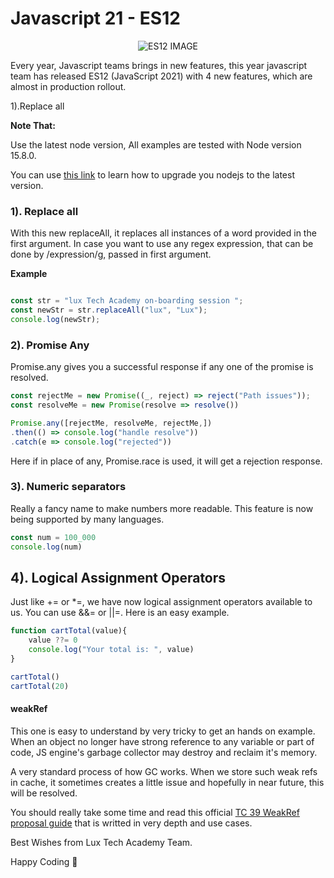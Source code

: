 #  Javascript 21 - ES12
<div align="center">
    
![ES12 IMAGE](https://github.com/LuxTechAcademy/JavaScript-2021/blob/main/es12.png) 

</div>

Every year, Javascript teams brings in new features, this year javascript team has released ES12 (JavaScript 2021)  with  4 new features, which are almost in production rollout.

1).Replace all 



**Note That:**

Use the latest node version,  All examples are tested with Node version 15.8.0.

You can use [this link](https://stackoverflow.com/questions/46210077/how-to-upgrade-nodejs-to-latest-version/46210606) to learn how to upgrade you nodejs to the latest version.

### **1). Replace all**

With this new replaceAll, it replaces all instances of a word provided in the first argument. In case you want to use any regex expression, that can be done by /expression/g, passed in first argument. 

**Example**

~~~javascript

const str = "lux Tech Academy on-boarding session ";
const newStr = str.replaceAll("lux", "Lux");
console.log(newStr);

~~~ 

### **2). Promise Any**

Promise.any gives you a successful response if any one of the promise is resolved. 

~~~javascript
const rejectMe = new Promise((_, reject) => reject("Path issues"));
const resolveMe = new Promise(resolve => resolve())

Promise.any([rejectMe, resolveMe, rejectMe,])
.then(() => console.log("handle resolve"))
.catch(e => console.log("rejected"))
~~~

Here if in place of any, Promise.race is used, it will get a rejection response. 


### **3). Numeric separators**

Really a fancy name to make numbers more readable. This feature is now being supported by many languages.

~~~javascript
const num = 100_000
console.log(num)

~~~ 

## **4). Logical Assignment Operators**

Just like += or *=, we have now logical assignment operators available to us. You can use &&= or ||=. Here is an easy example. 

~~~javascript 
function cartTotal(value){
    value ??= 0
    console.log("Your total is: ", value)
}

cartTotal()
cartTotal(20)
~~~


#### **weakRef**
This one is easy to understand by very tricky to get an hands on example. When an object no longer have strong reference to any variable or part of code, JS engine's garbage collector may destroy and reclaim it's memory.

A very standard process of how GC works. When we store such weak refs in cache, it sometimes creates a little issue and hopefully in near future, this will be resolved. 

You should really take some time and read this official [TC 39 WeakRef proposal guide](https://github.com/tc39/proposal-weakrefs/blob/master/reference.md) that is writted in very depth and use cases.

Best Wishes from Lux Tech Academy Team.

Happy Coding 🥳


